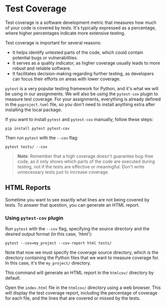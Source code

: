 # Test Coverage

Test coverage is a software development metric that measures how much of your code is covered by tests. It's typically expressed as a percentage, where higher percentages indicate more extensive testing.

Test coverage is important for several reasons:

* It helps identify untested parts of the code, which could contain potential bugs or vulnerabilities.
* It serves as a quality indicator, as higher coverage usually leads to more robust and reliable software.
* It facilitates decision-making regarding further testing, as developers can focus their efforts on areas with lower coverage.

`pytest` is a very popular testing framework for Python, and it's what we will be using in our assignments. We will also be using the `pytest-cov` plugin to measure test coverage. For your assignments, everything is already defined in the `pyproject.toml` file, so you don't need to install anything extra after installing the local package.

If you want to install `pytest` and `pytest-cov` manually, follow these steps:

```shell
pip install pytest pytest-cov
```

Then run `pytest` with the `--cov` flag:

```shell
pytest tests/ --cov
```

> **Note**: Remember that a high coverage doesn't guarantee bug-free code, as it only shows which parts of the code are executed during testing, not if the tests are effective or meaningful. Don't write unnecessary tests just to increase coverage.

## HTML Reports

Sometime you want to see exactly what lines are not being covered by tests. To answer that question, you can generate an HTML report.

### Using `pytest-cov` plugin

Run `pytest` with the `--cov` flag, specifying the source directory and the desired output format (in this case, 'html'):

```shell
pytest --cov=my_project --cov-report html tests/
```

Note that now we must specify the coverage source directory, which is the directory containing the Python files that we want to measure coverage for. In this case, it's the `my_project/` directory.

This command will generate an HTML report in the `htmlcov/` directory by default.

Open the `index.html` file in the `htmlcov/` directory using a web browser. This will display the test coverage report, including the percentage of coverage for each file, and the lines that are covered or missed by the tests.
